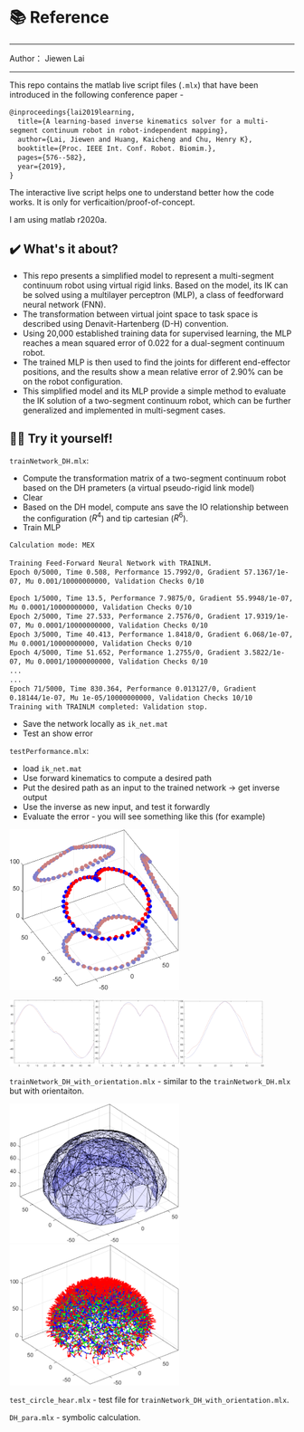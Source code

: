 # 📚 Reference 
********************
Author： Jiewen Lai
********************            
This repo contains the matlab live script files (`.mlx`) that have been introduced in the following conference paper - 
```
@inproceedings{lai2019learning,
  title={A learning-based inverse kinematics solver for a multi-segment continuum robot in robot-independent mapping},
  author={Lai, Jiewen and Huang, Kaicheng and Chu, Henry K},
  booktitle={Proc. IEEE Int. Conf. Robot. Biomim.},
  pages={576--582},
  year={2019},
}
```
The interactive live script helps one to understand better how the code works. It is only for verficaition/proof-of-concept. 

I am using matlab r2020a.


## ✔️ What's it about?

- This repo presents a simplified model to represent a multi-segment continuum robot using virtual rigid links. Based on the model, its IK can be solved using a multilayer perceptron (MLP), a class of feedforward neural network (FNN). 
- The transformation between virtual joint space to task space is described using Denavit-Hartenberg (D-H) convention. 
- Using 20,000 established training data for supervised learning, the MLP reaches a mean squared error of 0.022 for a dual-segment continuum robot. 
- The trained MLP is then used to find the joints for different end-effector positions, and the results show a mean relative error of 2.90% can be on the robot configuration. 
- This simplified model and its MLP provide a simple method to evaluate the IK solution of a two-segment continuum robot, which can be further generalized and implemented in multi-segment cases. 

## 👨‍💻 Try it yourself!

`trainNetwork_DH.mlx`: 
- Compute the transformation matrix of a two-segment continuum robot based on the DH prameters (a virtual pseudo-rigid link model)
- Clear
- Based on the DH model, compute ans save the IO relationship between the configuration ($R^4$) and tip cartesian ($R^6$).
- Train MLP

```
Calculation mode: MEX
 
Training Feed-Forward Neural Network with TRAINLM.
Epoch 0/5000, Time 0.508, Performance 15.7992/0, Gradient 57.1367/1e-07, Mu 0.001/10000000000, Validation Checks 0/10
```
```
Epoch 1/5000, Time 13.5, Performance 7.9875/0, Gradient 55.9948/1e-07, Mu 0.0001/10000000000, Validation Checks 0/10
Epoch 2/5000, Time 27.533, Performance 2.7576/0, Gradient 17.9319/1e-07, Mu 0.0001/10000000000, Validation Checks 0/10
Epoch 3/5000, Time 40.413, Performance 1.8418/0, Gradient 6.068/1e-07, Mu 0.0001/10000000000, Validation Checks 0/10
Epoch 4/5000, Time 51.652, Performance 1.2755/0, Gradient 3.5822/1e-07, Mu 0.0001/10000000000, Validation Checks 0/10
...
...
Epoch 71/5000, Time 830.364, Performance 0.013127/0, Gradient 0.18144/1e-07, Mu 1e-05/10000000000, Validation Checks 10/10
Training with TRAINLM completed: Validation stop.
```
- Save the network locally as `ik_net.mat`
- Test an show error

`testPerformance.mlx`:
- load `ik_net.mat`
- Use forward kinematics to compute a desired path
- Put the desired path as an input to the trained network -> get inverse output
- Use the inverse as new input, and test it forwardly
- Evaluate the error - you will see something like this (for example)

<p align="left">
  <img style="width: 300px" src="figHeart.png" />
</p>

<p align="left">
  <img style="width: 150px" src="resultx.png" /><img style="width: 150px" src="resulty.png" /><img style="width: 150px" src="resultz.png" />
</p>


`trainNetwork_DH_with_orientation.mlx` - similar to the `trainNetwork_DH.mlx` but with orientaiton.

<p align="left">
  <img style="width: 300px" src="fig2.png" /> &nbsp; <img style="width: 300px" src="fig3.png" />
</p>


`test_circle_hear.mlx` - test file for `trainNetwork_DH_with_orientation.mlx`.

`DH_para.mlx` - symbolic calculation.


